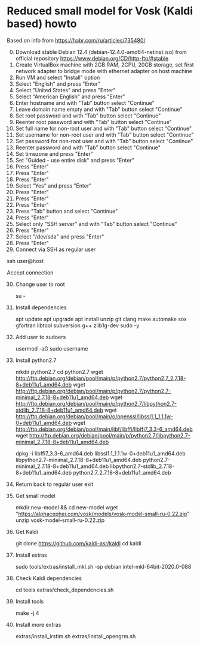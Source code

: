 # Reduced small model for Vosk (Kaldi based) howto

Based on info from https://habr.com/ru/articles/735480/

0. Download stable Debian 12.4 (debian-12.4.0-amd64-netinst.iso) from official repository
     https://www.debian.org/CD/http-ftp/#stable
1. Create VirtualBox machine with 2GB RAM, 2CPU, 20GB storage, set first network adapter to bridge mode with ethernet adapter on host machine
2. Run VM and select "Install" option
3. Select "English" and press "Enter"
4. Select "United States" and press "Enter"
5. Select "American English" and press "Enter"
6. Enter hostname and with "Tab" button select "Continue"
7. Leave domain name empty and with "Tab" button select "Continue"
8. Set root password and with "Tab" button select "Continue"
9. Reenter root password and with "Tab" button select "Continue"
10. Set full name for non-root user and with "Tab" button select "Continue"
11. Set username for non-root user and with "Tab" button select "Continue"
12. Set password for non-root user and with "Tab" button select "Continue"
13. Reenter password and with "Tab" button select "Continue"
14. Set timezone and press "Enter"
15. Set "Guided - use entire disk" and press "Enter"
16. Press "Enter"
17. Press "Enter"
18. Press "Enter"
19. Select "Yes" and press "Enter"
20. Press "Enter"
21. Press "Enter"
22. Press "Enter"
23. Press "Tab" button and select "Continue"
24. Press "Enter"
25. Select only "SSH server" and with "Tab" button select "Continue"
26. Press "Enter"
27. Select "/dev/sda" and press "Enter"
28. Press "Enter"
29. Connect via SSH as regular user

ssh user@host

Accept connection

30. Change user to root

    su -

31. Install dependencies

    apt update
    apt upgrade
    apt install unzip git clang make automake sox gfortran libtool subversion g++ zlib1g-dev sudo -y

32. Add user to sudoers 

    usermod -aG sudo username

33. Install python2.7

    mkdir python2.7
    cd python2.7
    wget http://ftp.debian.org/debian/pool/main/p/python2.7/python2.7_2.7.18-8+deb11u1_amd64.deb
    wget http://ftp.debian.org/debian/pool/main/p/python2.7/python2.7-minimal_2.7.18-8+deb11u1_amd64.deb
    wget http://ftp.debian.org/debian/pool/main/p/python2.7/libpython2.7-stdlib_2.7.18-8+deb11u1_amd64.deb
    wget http://ftp.debian.org/debian/pool/main/o/openssl/libssl1.1_1.1.1w-0+deb11u1_amd64.deb
    wget http://ftp.debian.org/debian/pool/main/libf/libffi/libffi7_3.3-6_amd64.deb
    wget http://ftp.debian.org/debian/pool/main/p/python2.7/libpython2.7-minimal_2.7.18-8+deb11u1_amd64.deb

    dpkg -i libffi7_3.3-6_amd64.deb libssl1.1_1.1.1w-0+deb11u1_amd64.deb libpython2.7-minimal_2.7.18-8+deb11u1_amd64.deb python2.7-minimal_2.7.18-8+deb11u1_amd64.deb libpython2.7-stdlib_2.7.18-8+deb11u1_amd64.deb python2.7_2.7.18-8+deb11u1_amd64.deb  
    
34. Return back to regular user
    exit

35. Get small model

    mkdir new-model && cd new-model
    wget "https://alphacephei.com/vosk/models/vosk-model-small-ru-0.22.zip"
    unzip vosk-model-small-ru-0.22.zip

36. Get Kaldi

    git clone https://github.com/kaldi-asr/kaldi
    cd kaldi
    
37. Install extras

    sudo tools/extras/install_mkl.sh -sp debian intel-mkl-64bit-2020.0-088

38. Check Kaldi dependencies
    
    cd tools
    extras/check_dependencies.sh
    
40. Install tools
        
    make -j 4

41. Install more extras

    extras/install_irstlm.sh
    extras/install_opengrm.sh
    
